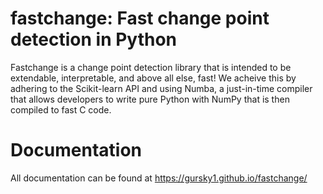 # fastchange: Fast change point detection in Python

Fastchange is a change point detection library that is intended to be extendable, interpretable, and above all else, fast! We acheive this by adhering to the Scikit-learn API and using Numba, a just-in-time compiler that allows developers to write pure Python with NumPy that is then compiled to fast C code. 


# Documentation

All documentation can be found at https://gursky1.github.io/fastchange/

